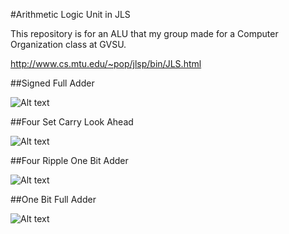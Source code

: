 #Arithmetic Logic Unit in JLS

This repository is for an ALU that my group made for a Computer Organization class at GVSU.

http://www.cs.mtu.edu/~pop/jlsp/bin/JLS.html

##Signed Full Adder

![Alt text](https://raw.githubusercontent.com/zimmertr/Arithmetic-logic-unit-in-JLS/master/SignedFullAdder.png "Signed Full Adder")

##Four Set Carry Look Ahead

![Alt text](https://raw.githubusercontent.com/zimmertr/Arithmetic-logic-unit-in-JLS/master/FourSetCarryLookAhead.png "Four Set Carry Look Ahead")

##Four Ripple One Bit Adder

![Alt text](https://raw.githubusercontent.com/zimmertr/Arithmetic-logic-unit-in-JLS/master/FourRippleOneBitAdders.png "Four Ripple One Bit Adders")


##One Bit Full Adder

![Alt text](https://raw.githubusercontent.com/zimmertr/Arithmetic-logic-unit-in-JLS/master/OneBitFullAdder.png "One Bit Full Adder")
